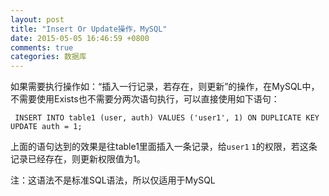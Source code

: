 ```yaml
---
layout: post
title: "Insert Or Update操作，MySQL"
date: 2015-05-05 16:46:59 +0800
comments: true
categories: 数据库
---
```



如果需要执行操作如：“插入一行记录，若存在，则更新”的操作，在MySQL中，不需要使用Exists也不需要分两次语句执行，可以直接使用如下语句：

     INSERT INTO table1 (user, auth) VALUES ('user1', 1) ON DUPLICATE KEY UPDATE auth = 1;

上面的语句达到的效果是往table1里面插入一条记录，给`user1` `1`的权限，若这条记录已经存在，则更新权限值为1。

注：这语法不是标准SQL语法，所以仅适用于MySQL



